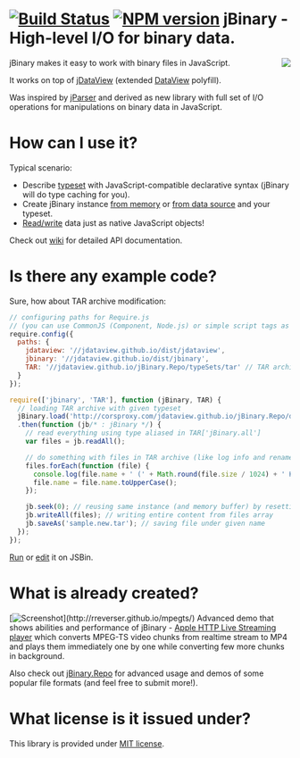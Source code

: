 [![Build Status](https://travis-ci.org/jDataView/jBinary.png?branch=master)](https://travis-ci.org/jDataView/jBinary) [![NPM version](https://badge.fury.io/js/jbinary.png)](https://npmjs.org/package/jbinary)
jBinary - High-level I/O for binary data.
=========================================

<img src="https://avatars1.githubusercontent.com/u/4702384?s=130" align="right"></img>

jBinary makes it easy to work with binary files in JavaScript.

It works on top of [jDataView](https://github.com/jDataView/jDataView) (extended [DataView](http://www.khronos.org/registry/typedarray/specs/latest/#8) polyfill).

Was inspired by [jParser](https://github.com/vjeux/jParser) and derived as new library with full set of I/O operations for manipulations on binary data in JavaScript.

# How can I use it?

Typical scenario:

  * Describe [typeset](https://github.com/jDataView/jBinary/wiki/Typesets) with JavaScript-compatible declarative syntax (jBinary will do type caching for you).
  * Create jBinary instance [from memory](https://github.com/jDataView/jBinary/wiki/jBinary-Constructor) or [from data source](https://github.com/jDataView/jBinary/wiki/Loading-and-saving-data) and your typeset.
  * [Read/write](https://github.com/jDataView/jBinary/wiki/jBinary-Methods#readingwriting) data just as native JavaScript objects!

Check out [wiki](https://github.com/jDataView/jBinary/wiki) for detailed API documentation.

# Is there any example code?

Sure, how about TAR archive modification:
```javascript
// configuring paths for Require.js
// (you can use CommonJS (Component, Node.js) or simple script tags as well)
require.config({
  paths: {
    jdataview: '//jdataview.github.io/dist/jdataview',
    jbinary: '//jdataview.github.io/dist/jbinary',
    TAR: '//jdataview.github.io/jBinary.Repo/typeSets/tar' // TAR archive typeset
  }
});

require(['jbinary', 'TAR'], function (jBinary, TAR) {
  // loading TAR archive with given typeset
  jBinary.load('http://corsproxy.com/jdataview.github.io/jBinary.Repo/demo/tar/sample.tar', TAR)
  .then(function (jb/* : jBinary */) {
    // read everything using type aliased in TAR['jBinary.all']
    var files = jb.readAll();

    // do something with files in TAR archive (like log info and rename them to upper case)
    files.forEach(function (file) {
      console.log(file.name + ' (' + Math.round(file.size / 1024) + ' KB)');
      file.name = file.name.toUpperCase();
    });

    jb.seek(0); // reusing same instance (and memory buffer) by resetting pointer
    jb.writeAll(files); // writing entire content from files array
    jb.saveAs('sample.new.tar'); // saving file under given name
  });
});
```

[Run](http://jsbin.com/gopekewi/1/) or [edit](http://jsbin.com/gopekewi/1/edit?js,console) it on JSBin.

# What is already created?

[![Screenshot](http://rreverser.github.io/mpegts/screenshot.png?)](http://rreverser.github.io/mpegts/)
Advanced demo that shows abilities and performance of jBinary - [Apple HTTP Live Streaming player](https://rreverser.github.io/mpegts/) which converts MPEG-TS video chunks from realtime stream to MP4 and plays them immediately one by one while converting few more chunks in background.

Also check out [jBinary.Repo](https://jDataView.github.io/jBinary.Repo/) for advanced usage and demos of some popular file formats (and feel free to submit more!).

# What license is it issued under?

This library is provided under [MIT license](https://raw.github.com/jDataView/jBinary/master/MIT-license.txt).
